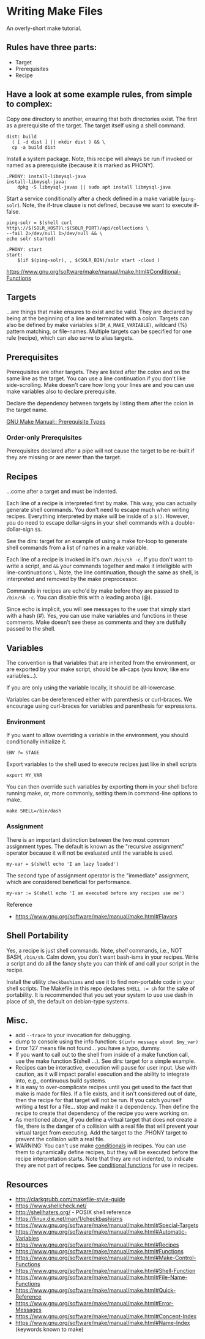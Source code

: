 # Writing Make Files

An overly-short make tutorial.

## Rules have three parts:

* Target
* Prerequisites
* Recipe

## Have a look at some example rules, from simple to complex:
Copy one directory to another, ensuring that both directories exist. The first as a prerequisite of the target. The target itself using a shell command.
```
dist: build
  ( [ -d dist ] || mkdir dist ) && \
  cp -a build dist
```
Install a system package. Note, this recipe will always be run if invoked or named as a prerequisite (because it is marked as PHONY).
```
.PHONY: install-libmysql-java
install-libmysql-java:
	dpkg -S libmysql-javas || sudo apt install libmysql-java
```
Start a service conditionally after a check defined in a make variable (`ping-solr`). Note, the if-true clause is not defined, because we want to execute if-false.
```
ping-solr = $(shell curl http\://$(SOLR_HOST)\:$(SOLR_PORT)/api/collections \
--fail 2>/dev/null 1>/dev/null && \
echo solr started)

.PHONY: start
start:
	$(if $(ping-solr), , $(SOLR_BIN)/solr start -cloud )
```
https://www.gnu.org/software/make/manual/make.html#Conditional-Functions

## Targets
...are things that make ensures to exist and be valid. They are declared by being at the beginning of a line and terminated with a colon. Targets can also be defined by make variables `$(IM_A_MAKE_VARIABLE)`, wildcard (%) pattern matching, or file-names. Multiple targets can be specified for one rule (recipe), which can also serve to alias targets.

## Prerequisites

Prerequisites are other targets. They are listed after the colon and on the same line as the target. You can use a line continuation if you don't like side-scrolling. Make doesn't care how long your lines are and you can use make variables also to declare prerequisite.

Declare the dependency between targets by listing them after the colon in the target name.

[GNU Make Manual:: Prerequisite Types](https://www.gnu.org/software/make/manual/make.html#Prerequisite-Types)

### Order-only Prerequisites

Prerequisites declared after a pipe will not cause the target to be re-built if they are missing or are newer than the target. 

## Recipes
...come after a target and must be indented.

Each line of a recipe is interpreted first by make. This way, you can actually generate shell commands. You don't need to escape much when writing recipes. Everything interpreted by make will be inside of a `$()`. However, you do need to escape dollar-signs in your shell commands with a double-dollar-sign `$$`.

See the dirs: target for an example of using a make for-loop to generate shell commands from a list of names in a make variable.

Each line of a recipe is invoked in it's own `/bin/sh -c`. If you don't want to write a script, and `&&` your commands together and make it inteligible with line-continuations `\`. Note, the line continuation, though the same as shell, is interpreted and removed by the make preprocessor.

Commands in recipes are echo'd by make before they are passed to `/bin/sh -c`. You can disable this with a leading aroba (@).

Since echo is implicit, you will see messages to the user that simply start with a hash (#). Yes, you can use make variables and functions in these comments. Make doesn't see these as comments and they are dutifully passed to the shell.

## Variables
The convention is that variables that are inherited from the environment, or are exported by your make script, should be all-caps (you know, like env variables...).

If you are only using the variable locally, it should be all-lowercase.

Variables can be dereferenced either with parenthesis or curl-braces. We encourage using curl-braces for variables and parenthesis for expressions.

### Environment
If you want to allow overriding a variable in the environment, you should conditionally initialize it.

```
ENV ?= STAGE
```
Export variables to the shell used to execute recipes just like in shell scripts

```
export MY_VAR
```
You can then override such variables by exporting them in your shell before running make, or, more commonly, setting them in command-line options to make.
```
make SHELL=/bin/dash
```

### Assignment
There is an important distinction between the two most common assignment types. The default is known as the "recursive assignment" operator because it will not be evaluated until the variable is used.
```
my-var = $(shell echo 'I am lazy loaded')
```
The second type of assignment operator is the "immediate" assignment, which are considered beneficial for performance.
```
my-var := $(shell echo 'I am executed before any recipes use me')
```
Reference
* https://www.gnu.org/software/make/manual/make.html#Flavors

## Shell Portability
Yes, a recipe is just shell commands. Note, _shell_ commands, i.e., NOT BASH, `/bin/sh`. Calm down, you don't want bash-isms in your recipes. Write a script and do all the fancy shyte you can think of and call your script in the recipe.

Install the utility `checkbashisms` and use it to find non-portable code in your shell scripts. The Makefile in this repo declares `SHELL := sh` for the sake of portability. It is recommended that you set your system to use use dash in place of sh, the default on debian-type systems.

## Misc.
* add `--trace` to your invocation for debugging.
* dump to console using  the info function: `$(info message about $my_var)`
* Error 127 means file not found... you have a typo, dummy.
* If you want to call out to the shell from inside of a make function call, use the make function $(shell ...). See dirs: target for a simple example.
* Recipes can be interactive, execution will pause for user input. Use with caution, as it will impact parallel execution and the ability to integrate into, e.g., continuous build systems.
* It is easy to over-complicate recipes until you get used to the fact that make is made for files. If a file exists, and it isn't considered out of date, then the recipe for that target will not be run. If you catch yourself writing a test for a file... stop and make it a dependency. Then define the recipe to create that dependency of the recipe you were working on.
* As mentioned above, if you define a virtual target that does not create a file, there is the danger of a collision with a real file that will prevent your virtual target from executing. Add the target to the .PHONY target to prevent the collision with a real file.
* WARNING: You can't use make [ conditionals](https://www.gnu.org/software/make/manual/make.html#Conditionals) in recipes. You can use them to dynamically define recipes, but they will be executed before the recipe interpretation starts. Note that they are not indented, to indicate they are not part of recipes. See [conditional functions](https://www.gnu.org/software/make/manual/make.html#Conditional-Functions) for use in recipes.

## Resources
* http://clarkgrubb.com/makefile-style-guide
* https://www.shellcheck.net/
* http://shellhaters.org/ - POSIX shell reference
* https://linux.die.net/man/1/checkbashisms
* https://www.gnu.org/software/make/manual/make.html#Special-Targets
* https://www.gnu.org/software/make/manual/make.html#Automatic-Variables
* https://www.gnu.org/software/make/manual/make.html#Recipes
* https://www.gnu.org/software/make/manual/make.html#Functions
* https://www.gnu.org/software/make/manual/make.html#Make-Control-Functions
* https://www.gnu.org/software/make/manual/make.html#Shell-Function
* https://www.gnu.org/software/make/manual/make.html#File-Name-Functions
* https://www.gnu.org/software/make/manual/make.html#Quick-Reference
* https://www.gnu.org/software/make/manual/make.html#Error-Messages
* https://www.gnu.org/software/make/manual/make.html#Concept-Index
* https://www.gnu.org/software/make/manual/make.html#Name-Index (keywords known to make)